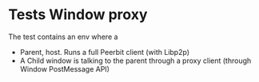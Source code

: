 # Tests Window proxy

The test contains an env where a 
- Parent, host. Runs a full Peerbit client (with Libp2p) 
- A Child window is talking to the parent through a proxy client (through Window PostMessage API)
